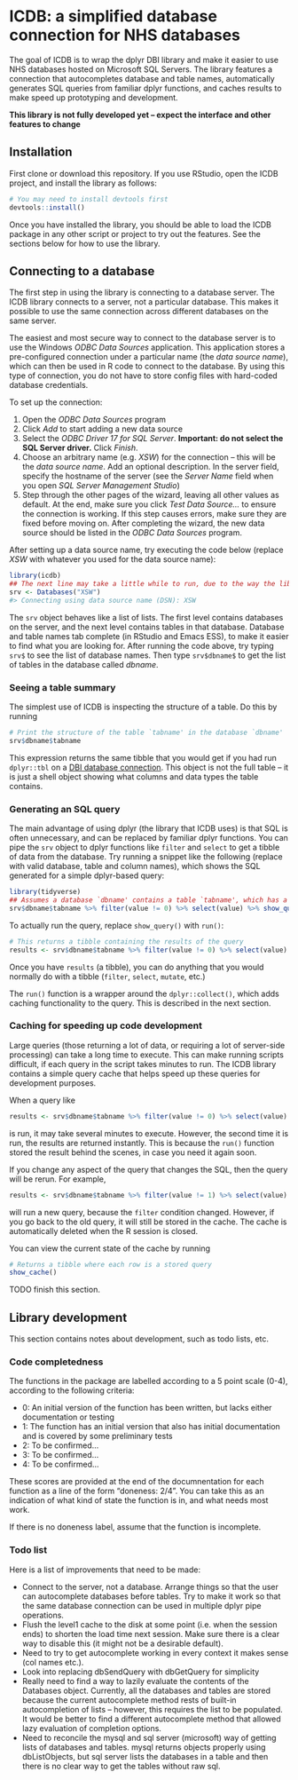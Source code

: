 
<!-- README.md is generated from README.Rmd. Please edit that file -->

# ICDB: a simplified database connection for NHS databases

<!-- badges: start -->
<!-- badges: end -->

The goal of ICDB is to wrap the dplyr DBI library and make it easier to
use NHS databases hosted on Microsoft SQL Servers. The library features
a connection that autocompletes database and table names, automatically
generates SQL queries from familiar dplyr functions, and caches results
to make speed up prototyping and development.

**This library is not fully developed yet – expect the interface and
other features to change**

## Installation

First clone or download this repository. If you use RStudio, open the
ICDB project, and install the library as follows:

``` r
# You may need to install devtools first 
devtools::install()
```

Once you have installed the library, you should be able to load the ICDB
package in any other script or project to try out the features. See the
sections below for how to use the library.

## Connecting to a database

The first step in using the library is connecting to a database server.
The ICDB library connects to a server, not a particular database. This
makes it possible to use the same connection across different databases
on the same server.

The easiest and most secure way to connect to the database server is to
use the Windows *ODBC Data Sources* application. This application stores
a pre-configured connection under a particular name (the *data source
name*), which can then be used in R code to connect to the database. By
using this type of connection, you do not have to store config files
with hard-coded database credentials.

To set up the connection:

1.  Open the *ODBC Data Sources* program
2.  Click *Add* to start adding a new data source
3.  Select the *ODBC Driver 17 for SQL Server*. **Important: do not
    select the SQL Server driver.** Click *Finish*.
4.  Choose an arbitrary name (e.g. *XSW*) for the connection – this will
    be the *data source name*. Add an optional description. In the
    server field, specify the hostname of the server (see the *Server
    Name* field when you open *SQL Server Management Studio*)
5.  Step through the other pages of the wizard, leaving all other values
    as default. At the end, make sure you click *Test Data Source…* to
    ensure the connection is working. If this step causes errors, make
    sure they are fixed before moving on. After completing the wizard,
    the new data source should be listed in the *ODBC Data Sources*
    program.

After setting up a data source name, try executing the code below
(replace *XSW* with whatever you used for the data source name):

``` r
library(icdb)
## The next line may take a little while to run, due to the way the library works.
srv <- Databases("XSW")
#> Connecting using data source name (DSN): XSW
```

The `srv` object behaves like a list of lists. The first level contains
databases on the server, and the next level contains tables in that
database. Database and table names tab complete (in RStudio and Emacs
ESS), to make it easier to find what you are looking for. After running
the code above, try typing `srv$` to see the list of database names.
Then type `srv$dbname$` to get the list of tables in the database called
*dbname*.

### Seeing a table summary

The simplest use of ICDB is inspecting the structure of a table. Do this
by running

``` r
# Print the structure of the table `tabname' in the database `dbname'
srv$dbname$tabname
```

This expression returns the same tibble that you would get if you had
run `dplyr::tbl` on a [DBI database
connection](https://solutions.rstudio.com/db/r-packages/dplyr/). This
object is not the full table – it is just a shell object showing what
columns and data types the table contains.

### Generating an SQL query

The main advantage of using dplyr (the library that ICDB uses) is that
SQL is often unnecessary, and can be replaced by familiar dplyr
functions. You can pipe the `srv` object to dplyr functions like
`filter` and `select` to get a tibble of data from the database. Try
running a snippet like the following (replace with valid database, table
and column names), which shows the SQL generated for a simple
dplyr-based query:

``` r
library(tidyverse)
## Assumes a database `dbname' contains a table `tabname', which has a numeric column `value'
srv$dbname$tabname %>% filter(value != 0) %>% select(value) %>% show_query()
```

To actually run the query, replace `show_query()` with `run()`:

``` r
# This returns a tibble containing the results of the query
results <- srv$dbname$tabname %>% filter(value != 0) %>% select(value) %>% run()
```

Once you have `results` (a tibble), you can do anything that you would
normally do with a tibble (`filter`, `select`, `mutate`, etc.)

The `run()` function is a wrapper around the `dplyr::collect()`, which
adds caching functionality to the query. This is described in the next
section.

### Caching for speeding up code development

Large queries (those returning a lot of data, or requiring a lot of
server-side processing) can take a long time to execute. This can make
running scripts difficult, if each query in the script takes minutes to
run. The ICDB library contains a simple query cache that helps speed up
these queries for development purposes.

When a query like

``` r
results <- srv$dbname$tabname %>% filter(value != 0) %>% select(value) %>% run()
```

is run, it may take several minutes to execute. However, the second time
it is run, the results are returned instantly. This is because the
`run()` function stored the result behind the scenes, in case you need
it again soon.

If you change any aspect of the query that changes the SQL, then the
query will be rerun. For example,

``` r
results <- srv$dbname$tabname %>% filter(value != 1) %>% select(value) %>% run()
```

will run a new query, because the `filter` condition changed. However,
if you go back to the old query, it will still be stored in the cache.
The cache is automatically deleted when the R session is closed.

You can view the current state of the cache by running

``` r
# Returns a tibble where each row is a stored query
show_cache()
```

TODO finish this section.

## Library development

This section contains notes about development, such as todo lists, etc.

### Code completedness

The functions in the package are labelled according to a 5 point scale
(0-4), according to the following criteria:

- 0: An initial version of the function has been written, but lacks
  either documentation or testing
- 1: The function has an initial version that also has initial
  documentation and is covered by some preliminary tests
- 2: To be confirmed…
- 3: To be confirmed…
- 4: To be confirmed…

These scores are provided at the end of the documnentation for each
function as a line of the form “doneness: 2/4”. You can take this as an
indication of what kind of state the function is in, and what needs most
work.

If there is no doneness label, assume that the function is incomplete.

### Todo list

Here is a list of improvements that need to be made:

- Connect to the server, not a database. Arrange things so that the user
  can autocomplete databases before tables. Try to make it work so that
  the same database connection can be used in multiple dplyr pipe
  operations.
- Flush the level1 cache to the disk at some point (i.e. when the
  session ends) to shorten the load time next session. Make sure there
  is a clear way to disable this (it might not be a desirable default).
- Need to try to get autocomplete working in every context it makes
  sense (col names etc.).
- Look into replacing dbSendQuery with dbGetQuery for simplicity
- Really need to find a way to lazily evaluate the contents of the
  Databases object. Currently, all the databases and tables are stored
  because the current autocomplete method rests of built-in
  autocompletion of lists – however, this requires the list to be
  populated. It would be better to find a different autocomplete method
  that allowed lazy evaluation of completion options.
- Need to reconcile the mysql and sql server (microsoft) way of getting
  lists of databases and tables. mysql returns objects properly using
  dbListObjects, but sql server lists the databases in a table and then
  there is no clear way to get the tables without raw sql.
